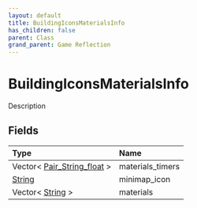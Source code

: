 ```yaml
---
layout: default
title: BuildingIconsMaterialsInfo
has_children: false
parent: Class
grand_parent: Game Reflection
---
```

# BuildingIconsMaterialsInfo
Description 

## Fields

| Type | Name |
|:----------|:--------------|
| Vector< [Pair_String_float](/riftbreaker-wiki/docs/game-reflection/classes/pair__string_float/) > | materials_timers |
| [String](/riftbreaker-wiki/docs/game-reflection/components/string/) | minimap_icon |
| Vector< [String](/riftbreaker-wiki/docs/game-reflection/components/string/) > | materials |

